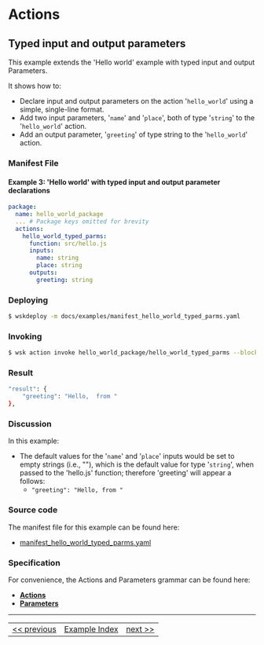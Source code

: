 # Actions

## Typed input and output parameters

This example extends the 'Hello world' example with typed input and output Parameters.

It shows how to:
- Declare input and output parameters on the action '```hello_world```' using a simple, single-line format.
- Add two input parameters, '```name```' and '```place```', both of type '```string```' to the '```hello_world```' action.
- Add an output parameter, '```greeting```' of type string to the '```hello_world```' action.

### Manifest File

#### Example 3: 'Hello world' with typed input and output parameter declarations
```yaml
package:
  name: hello_world_package
  ... # Package keys omitted for brevity
  actions:
    hello_world_typed_parms:
      function: src/hello.js
      inputs:
        name: string
        place: string
      outputs:
        greeting: string
```

### Deploying
```sh
$ wskdeploy -m docs/examples/manifest_hello_world_typed_parms.yaml
```

### Invoking
```sh
$ wsk action invoke hello_world_package/hello_world_typed_parms --blocking
```

### Result
```sh
"result": {
    "greeting": "Hello,  from "
},
```

### Discussion

In this example:

- The default values for the '```name```' and '```place```' inputs would be set to empty strings (i.e., \"\"), which is the default value for type '```string```', when passed to the 'hello.js' function; therefore 'greeting' will appear a follows:
  - ```"greeting": "Hello, from "```

### Source code
The manifest file for this example can be found here:
- [manifest_hello_world_typed_parms.yaml](examples/manifest_hello_world_typed_parms.yaml)

### Specification
For convenience, the Actions and Parameters grammar can be found here:
- **[Actions](https://github.com/apache/incubator-openwhisk-wskdeploy/blob/master/specification/html/spec_actions.md#actions)**
- **[Parameters](https://github.com/apache/incubator-openwhisk-wskdeploy/blob/master/specification/html/spec_parameters.md#parameters)**

---
<!--
 Bottom Navigation
-->
<html>
<div align="center">
<table align="center">
  <tr>
    <td><a href="wskdeploy_action_fixed_parms.md#actions">&lt;&lt;&nbsp;previous</a></td>
    <td><a href="programming_guide.md#guided-examples">Example Index</a></td>
    <td><a href="wskdeploy_action_advanced_parms.md#actions">next&nbsp;&gt;&gt;</a></td>
  </tr>
</table>
</div>
</html>
